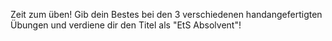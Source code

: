 Zeit zum üben!
Gib dein Bestes bei den 3 verschiedenen handangefertigten Übungen und verdiene dir den Titel als "EtS Absolvent"!
